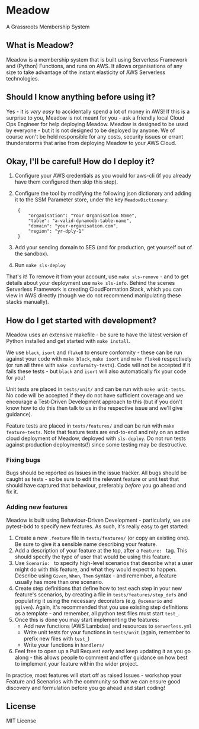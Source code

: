 # Meadow

A Grassroots Membership System

## What is Meadow?

Meadow is a membership system that is built using Serverless Framework and (Python) Functions, and runs on AWS. It allows organisations of any size to take advantage of the instant elasticity of AWS Serverless technologies.

## Should I know anything before using it?

Yes - it is _very easy_ to accidentally spend a lot of money in AWS! If this is a surprise to you, Meadow is not meant for you - ask a friendly local Cloud Ops Engineer for help deploying Meadow. Meadow is designed to be used by everyone - but it is not designed to be deployed by anyone. We of course won't be held responsible for any costs, security issues or errant thunderstorms that arise from deploying Meadow to your AWS Cloud.

## Okay, I'll be careful! How do I deploy it?

1. Configure your AWS credentials as you would for aws-cli (if you already have them configured then skip this step).
1. Configure the tool by modifying the following json dictionary and adding it to the SSM Parameter store, under the key `MeadowDictionary`:

        {
            "organisation": "Your Organisation Name",
            "table": "a-valid-dynamodb-table-name",
            "domain": "your-organisation.com",
            "region": "yr-dply-1"
        }

1. Add your sending domain to SES (and for production, get yourself out of the sandbox).
1. Run `make sls-deploy`

That's it! To remove it from your account, use `make sls-remove` - and to get details about your deployment use `make sls-info`. Behind the scenes Serverless Framework is creating CloudFormation Stack, which you can view in AWS directly (though we do not recommend manipulating these stacks manually).

## How do I get started with development?

Meadow uses an extensive makefile - be sure to have the latest version of Python installed and get started with `make install`.

We use `black`, `isort` and `flake8` to ensure conformity - these can be run against your code with `make black`, `make isort` and `make flake8` respectively (or run all three with `make conformity-tests`). Code will not be accepted if it fails these tests - but `black` and `isort` will also automatically fix your code for you!

Unit tests are placed in `tests/unit/` and can be run with `make unit-tests`. No code will be accepted if they do not have sufficient coverage and we encourage a Test-Driven Development approach to this (but if you don't know how to do this then talk to us in the respective issue and we'll give guidance).

Feature tests are placed in `tests/features/` and can be run with `make feature-tests`. Note that feature tests are end-to-end and rely on an active cloud deployment of Meadow, deployed with `sls-deploy`. Do not run tests against production deployments(!) since some testing may be destructive.

### Fixing bugs

Bugs should be reported as Issues in the issue tracker. All bugs should be caught as tests - so be sure to edit the relevant feature or unit test that should have captured that behaviour, preferably _before_ you go ahead and fix it. 

### Adding new features

Meadow is built using Behaviour-Driven Development - particularly, we use pytest-bdd to specify new features. As such, it's really easy to get started:

1. Create a new `.feature` file in `tests/features/` (or copy an existing one). Be sure to give it a sensible name describing your feature.
1. Add a description of your feature at the top, after a `Feature: ` tag. This should specify the type of user that would be using this feature.
1. Use `Scenario: ` to specify high-level scenarios that describe what a user might do with this feature, and what they would expect to happen. Describe using `Given`, `When`, `Then` syntax - and remember, a feature usually has more than one scenario.
1. Create step definitions that define how to test each step in your new feature's scenarios, by creating a file in `tests/features/step_defs` and populating it using the necessary decorators (e.g. `@scenario` and `@given`). Again, it's recommended that you use existing step definitions as a template - and remember, all python test files must start `test_`.
1. Once this is done you may start implementing the features:
    - Add new functions (AWS Lambdas) and resources to `serverless.yml`
    - Write unit tests for your functions in `tests/unit` (again, remember to prefix new files with `test_`)
    - Write your functions in `handlers/`
1. Feel free to open up a Pull Request early and keep updating it as you go along - this allows people to comment and offer guidance on how best to implement your feature within the wider project.

In practice, most features will start off as raised Issues - workshop your Feature and Scenarios with the community so that we can ensure good discovery and formulation before you go ahead and start coding!

## License

MIT License